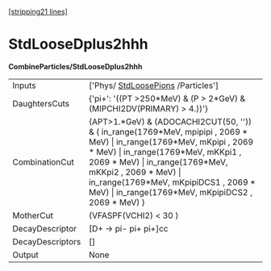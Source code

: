 [[stripping21 lines]](./stripping21-commonparticles)

# StdLooseDplus2hhh

**CombineParticles/StdLooseDplus2hhh**

|                  |                                                                                                                                                                                                                                                                                                                                   |
|------------------|-----------------------------------------------------------------------------------------------------------------------------------------------------------------------------------------------------------------------------------------------------------------------------------------------------------------------------------|
| Inputs           | ['Phys/ [StdLoosePions](./stripping21-stdloosepions) /Particles']                                                                                                                                                                                                                                                               |
| DaughtersCuts    | {'pi+': '((PT \>250\*MeV) & (P \> 2\*GeV) & (MIPCHI2DV(PRIMARY) \> 4.))'}                                                                                                                                                                                                                                                         |
| CombinationCut   | (APT\>1.\*GeV) & (ADOCACHI2CUT(50, '')) & ( in_range(1769\*MeV, mpipipi , 2069 \* MeV) \| in_range(1769\*MeV, mKpipi , 2069 \* MeV) \| in_range(1769\*MeV, mKKpi1 , 2069 \* MeV) \| in_range(1769\*MeV, mKKpi2 , 2069 \* MeV) \| in_range(1769\*MeV, mKpipiDCS1 , 2069 \* MeV) \| in_range(1769\*MeV, mKpipiDCS2 , 2069 \* MeV) ) |
| MotherCut        | (VFASPF(VCHI2) \< 30 )                                                                                                                                                                                                                                                                                                            |
| DecayDescriptor  | [D+ -\> pi- pi+ pi+]cc                                                                                                                                                                                                                                                                                                          |
| DecayDescriptors | []                                                                                                                                                                                                                                                                                                                              |
| Output           | None                                                                                                                                                                                                                                                                                                                              |
